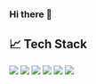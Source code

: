 ### Hi there 👋

<!--
**satriai0508/satriai0508** is a ✨ _special_ ✨ repository because its `README.md` (this file) appears on your GitHub profile.

Here are some ideas to get you started:

- 🔭 I’m currently working on ...
- 🌱 I’m currently learning ...
- 👯 I’m looking to collaborate on ...
- 🤔 I’m looking for help with ...
- 💬 Ask me about ...
- 📫 How to reach me: ...
- 😄 Pronouns: ...
- ⚡ Fun fact: ...
-->


## &#x1f4c8; Tech Stack

<p>
 <img src="https://img.shields.io/badge/HTML-E34F26?logo=Javascript&logoColor=white&style=ShieldStyle" />
 <img src="https://img.shields.io/badge/CSS-1572B6?logo=css3&logoColor=white&style=ShieldStyle" />
 <img src="https://img.shields.io/badge/Javascript-F7DF1E?logo=Javascript&logoColor=white&style=ShieldStyle" />
 <img src="https://img.shields.io/badge/Bootstrap-7952B3?logo=Bootstrap&logoColor=white&style=ShieldStyle" />
 <img src="https://img.shields.io/badge/Tailwind-38BDF8?logo=TailwindCSS&logoColor=white&style=ShieldStyle" />
 <img src="https://img.shields.io/badge/Jquery-0769AD?logo=Javascript&logoColor=white&style=ShieldStyle" />
</p>

